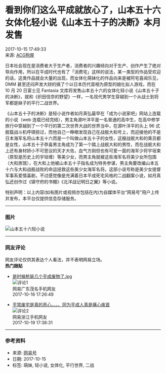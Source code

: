 # 看到你们这么平成就放心了，山本五十六女体化轻小说《山本五十子的决断》本月发售

2017-10-15 17:49:33  
来源: [ACG狗屋](https://www.163.com/dy/media/T1451654561132.html)  

日本社会现在是消费者大于生产者，消费者的兴趣倾向对于生产、创作产生了绝对导向作用，所以在平成时代也有了「消费宅」这样的说法，某一类型的作品受欢迎的话，这类作品就会大量的出现，而女体化萌妹化的作品向来是被阿宅喜闻乐见，DMM 甚至还闷声发大财的搞了个以日本历代首相为原型的娘化拟人游戏，而在 10 月 20 日富士见 Fantasia 文库将发售山本五十六的女体化轻小说《山本五十子的决断》，就和《织田信奈的野望》一样，一名现代男学生穿越到一个从战士到将军都是妹子的平行二战世界。

《山本五十子的决断》是轻小说作者如月真弘最早在「成为小说家吧」网站上连载的小说（web 连载已经完结），男主角源叶洋平是一名普通的高中生，在高中修学旅行中穿越到了一个平行的第二次世界大战的世界当中，在源叶洋平的头上 96 式舰载战斗机呼啸掠过，而他自己一睁眼发现自己在战舰大和号上，而迎接他的不是日本海军名将山本五十六而是一个叫做山本五十子的女性，这艘战舰大和的乘员都是女性，山本五十子恭喜男主角成为了第一个踏上战舰大和的男性，而在战舰大和上还有身材娇小不可思议的天才大佐，血气方刚但也有可爱一面的海军少将宇垣束（原型是历史上的宇垣缠）等美少女，而男主角就被这些海军名将美少女所包围（大和旅馆），在大和上他被山本五十子指名成为特务参谋，男主角要改编山本五十六与大和战舰战败的命运拯救这些美少女海军名将。这部小说号称是美少女提督军事系爱情喜剧，不过感觉像是充满着日本平成死宅风格的二战翻案小说，如月真弘还创作过《镇守府的书棚》《北洋战记明日之翼》等小说。

特别声明：以上内容(如有图片或视频亦包括在内)为自媒体平台“网易号”用户上传并发布，本平台仅提供信息存储服务。

---

### 图片

![山本五十六轻小说](http://cms-bucket.nosdn.127.net/34ed4524750c46a98116a3bf938df86620161217014903.jpg)

---

### 网友评论

网友评论仅供其表达个人看法，并不表明网易立场。  
**热门跟贴**

- [是时候枪毙几个平成废物了.jpg](https://comment.tie.163.com/D0QBLHOU05178QDO.html)  
  ![评论1](http://cms-bucket.nosdn.127.net/2018/08/13/078ea9f65d954410b62a52ac773875a1.jpeg)  
  网易广东茂名手机网友  
  2017-10-16 17:26:49

- [平常废宅是真的恶心。。。。同为平成人真是痛心疾首](https://comment.tie.163.com/D0QBLHOU05178QDO.html)  
  ![评论2](http://cms-bucket.nosdn.127.net/845294ca295b445089020217f8162da720161214190411.jpg)  
  网易浙江手机网友  
  2017-10-19 17:38:31

---

### 参考资料

- 来源: [网易号](https://www.163.com/dy/media/T1451654561132.html)  
- 日期: 2017-10-15  
- 标签: 萌妹, 轻小说, 女体化, 平行世界, 二战